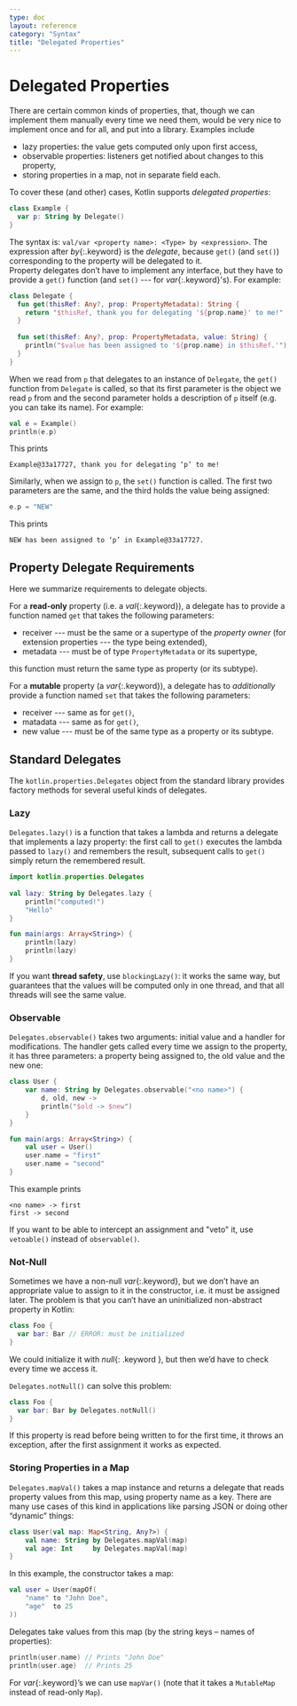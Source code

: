 ```yaml
---
type: doc
layout: reference
category: "Syntax"
title: "Delegated Properties"
---
```


# Delegated Properties

There are certain common kinds of properties, that, though we can implement them manually every time we need them, 
would be very nice to implement once and for all, and put into a library. Examples include

* lazy properties: the value gets computed only upon first access,
* observable properties: listeners get notified about changes to this property,
* storing properties in a map, not in separate field each.

To cover these (and other) cases, Kotlin supports _delegated properties_:

``` kotlin
class Example {
  var p: String by Delegate()
}
```

The syntax is: `val/var <property name>: <Type> by <expression>`. The expression after *by*{:.keyword} is the _delegate_, 
because `get()` (and `set()`) corresponding to the property will be delegated to it.  
Property delegates don’t have to implement any interface, but they have to provide a `get()` function (and `set()` --- for *var*{:.keyword}'s). 
For example:

``` kotlin
class Delegate {
  fun get(thisRef: Any?, prop: PropertyMetadata): String {
    return "$thisRef, thank you for delegating '${prop.name}' to me!"
  }
 
  fun set(thisRef: Any?, prop: PropertyMetadata, value: String) {
    println("$value has been assigned to '${prop.name} in $thisRef.'")
  }
}
```

When we read from `p` that delegates to an instance of `Delegate`, the `get()` function from `Delegate` is called, 
so that its first parameter is the object we read `p` from and the second parameter holds a description of `p` itself 
(e.g. you can take its name). For example:

``` kotlin
val e = Example()
println(e.p)
```

This prints 

```
Example@33a17727, thank you for delegating ‘p’ to me!
```
 
Similarly, when we assign to `p`, the `set()` function is called. The first two parameters are the same, and the third holds the value being assigned:

``` kotlin
e.p = "NEW"
```

This prints
 
```
NEW has been assigned to ‘p’ in Example@33a17727.
```

## Property Delegate Requirements

Here we summarize requirements to delegate objects. 

For a **read-only** property (i.e. a *val*{:.keyword}), a delegate has to provide a function named `get` that takes the following parameters:

* receiver --- must be the same or a supertype of the _property owner_ (for extension properties --- the type being extended),
* metadata --- must be of type `PropertyMetadata` or its supertype,
 
this function must return the same type as property (or its subtype).

For a **mutable** property (a *var*{:.keyword}), a delegate has to _additionally_ provide a function named `set` that takes the following parameters:
 
* receiver --- same as for `get()`,
* matadata --- same as for `get()`,
* new value --- must be of the same type as a property or its subtype.
 
## Standard Delegates

The `kotlin.properties.Delegates` object from the standard library provides factory methods for several useful kinds of delegates.

### Lazy

`Delegates.lazy()` is a function that takes a lambda and returns a delegate that implements a lazy property: 
the first call to `get()` executes the lambda passed to `lazy()` and remembers the result, 
subsequent calls to `get()` simply return the remembered result. 


``` kotlin
import kotlin.properties.Delegates
 
val lazy: String by Delegates.lazy {
    println("computed!")
    "Hello"
}

fun main(args: Array<String>) {
    println(lazy)
    println(lazy)
}
```


If you want **thread safety**, use `blockingLazy()`: it works the same way, but guarantees that the values will be 
computed only in one thread, and that all threads will see the same value.


### Observable

`Delegates.observable()` takes two arguments: initial value and a handler for modifications. 
The handler gets called every time we assign to the property, it has three parameters: a property being assigned to, the old value and the new one: 

``` kotlin
class User {
    var name: String by Delegates.observable("<no name>") {
        d, old, new ->
        println("$old -> $new")
    }
}

fun main(args: Array<String>) {
    val user = User()
    user.name = "first"
    user.name = "second"
}
```

This example prints

```
<no name> -> first
first -> second
```

If you want to be able to intercept an assignment and "veto" it, use `vetoable()` instead of `observable()`.

### Not-Null

Sometimes we have a non-null *var*{:.keyword}, but we don’t have an appropriate value to assign to it in the constructor, 
i.e. it must be assigned later. The problem is that you can’t have an uninitialized non-abstract property in Kotlin:

``` kotlin
class Foo {
  var bar: Bar // ERROR: must be initialized
}
```

We could initialize it with *null*{: .keyword }, but then we’d have to check every time we access it.

`Delegates.notNull()` can solve this problem:

``` kotlin
class Foo {
  var bar: Bar by Delegates.notNull()
}
```

If this property is read before being written to for the first time, it throws an exception, after the first assignment it works as expected.

### Storing Properties in a Map

`Delegates.mapVal()` takes a map instance and returns a delegate that reads property values from this map, using property name as a key.
There are many use cases of this kind in applications like parsing JSON or doing other “dynamic” things:

``` kotlin
class User(val map: Map<String, Any?>) {
    val name: String by Delegates.mapVal(map)
    val age: Int     by Delegates.mapVal(map)
}
```

In this example, the constructor takes a map:

``` kotlin
val user = User(mapOf(
    "name" to "John Doe",
    "age"  to 25
))
```

Delegates take values from this map (by the string keys – names of properties):


``` kotlin
println(user.name) // Prints "John Doe"
println(user.age)  // Prints 25
```

For *var*{:.keyword}’s we can use `mapVar()` (note that it takes a `MutableMap` instead of read-only `Map`).
